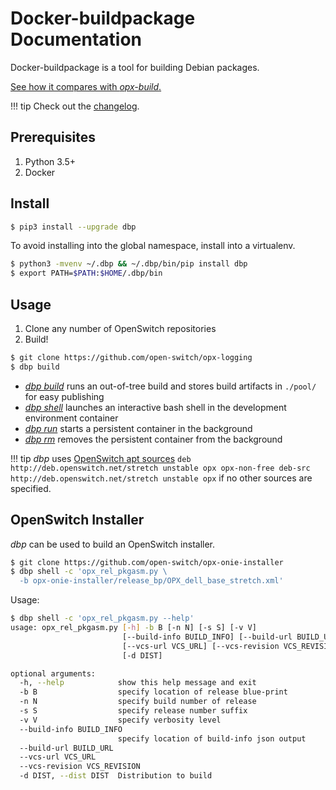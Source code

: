 # Docker-buildpackage Documentation

Docker-buildpackage is a tool for building Debian packages.

[See how it compares with *opx-build*.](compares.md)

!!! tip
    Check out the [changelog](changelog.md).

## Prerequisites

1. Python 3.5+
1. Docker

## Install

```bash
$ pip3 install --upgrade dbp
```

To avoid installing into the global namespace, install into a virtualenv.

```bash
$ python3 -mvenv ~/.dbp && ~/.dbp/bin/pip install dbp
$ export PATH=$PATH:$HOME/.dbp/bin
```

## Usage

1. Clone any number of OpenSwitch repositories
2. Build!

```bash
$ git clone https://github.com/open-switch/opx-logging
$ dbp build
```

* [*dbp build*](commands/build.md) runs an out-of-tree build and stores build artifacts in `./pool/` for easy publishing
* [*dbp shell*](commands/shell.md) launches an interactive bash shell in the development environment container
* [*dbp run*](commands/run.md) starts a persistent container in the background
* [*dbp rm*](commands/rm.md) removes the persistent container from the background

!!! tip
    *dbp* uses [OpenSwitch apt sources](http://deb.openswitch.net)
    ```
    deb     http://deb.openswitch.net/stretch unstable opx opx-non-free
    deb-src http://deb.openswitch.net/stretch unstable opx
    ```
    if no other sources are specified.

## OpenSwitch Installer

*dbp* can be used to build an OpenSwitch installer.

```bash
$ git clone https://github.com/open-switch/opx-onie-installer
$ dbp shell -c 'opx_rel_pkgasm.py \
  -b opx-onie-installer/release_bp/OPX_dell_base_stretch.xml'
```

Usage:

```bash
$ dbp shell -c 'opx_rel_pkgasm.py --help'
usage: opx_rel_pkgasm.py [-h] -b B [-n N] [-s S] [-v V]
                         [--build-info BUILD_INFO] [--build-url BUILD_URL]
                         [--vcs-url VCS_URL] [--vcs-revision VCS_REVISION]
                         [-d DIST]

optional arguments:
  -h, --help            show this help message and exit
  -b B                  specify location of release blue-print
  -n N                  specify build number of release
  -s S                  specify release number suffix
  -v V                  specify verbosity level
  --build-info BUILD_INFO
                        specify location of build-info json output
  --build-url BUILD_URL
  --vcs-url VCS_URL
  --vcs-revision VCS_REVISION
  -d DIST, --dist DIST  Distribution to build
```
